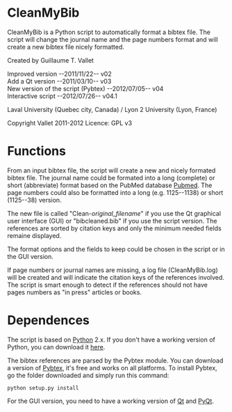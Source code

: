 CleanMyBib
==========

CleanMyBib is a Python script to automatically format a bibtex file.
The script will change the journal name and the page numbers format and will create a new bibtex file nicely formatted.

Created by Guillaume T. Vallet 

Improved version --2011/11/22-- v02  
Add a Qt version --2011/03/10-- v03  
New version of the script (Pybtex) --2012/07/05-- v04  
Interactive script --2012/07/26-- v04.1  

Laval University (Quebec city, Canada) / Lyon 2 University (Lyon, France)

Copyright Vallet 2011-2012
Licence: GPL v3


Functions
=========

From an input bibtex file, the script will create a new and nicely formated bibtex file.
The journal name could be formated into a long (complete) or short (abbreviate) format based on the PubMed database
[Pubmed](http://www.ncbi.nlm.nih.gov/nlmcatalog/journals).
The page numbers could also be formatted into a long (e.g. 1125--1138) or short (1125--38) version.

The new file is called "Clean-*original_filename*" if you use the Qt graphical user interface (GUI) or "bibcleaned.bib" if you use the script version.
The references are sorted by citation keys and only the minimum needed fields remaine displayed.

The format options and the fields to keep could be chosen in the script or in the GUI version.

If page numbers or journal names are missing, a log file (CleanMyBib.log) will be created and will indicate the citation keys of the references involved. The script is smart enough to detect if the references should not have pages numbers as "in press" articles or books.


Dependences
===========

The script is based on [Python](http://http://www.python.org/) 2.x.
If you don't have a working version of Python, you can download it [here](http://http://www.python.org/download/).

The bibtex references are parsed by the Pybtex module. You can download a version of [Pybtex](http://pybtex.sourceforge.net/#download), it's free and works on all platforms.
To install Pybtex, go the folder downloaded and simply run this command:

    python setup.py install

For the GUI version, you need to have a working version of [Qt](http://qt.nokia.com/) and [PyQt](http://www.riverbankcomputing.co.uk/software/pyqt/intro).


